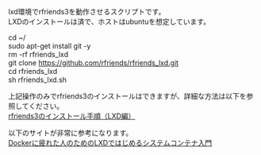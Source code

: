 lxd環境でrfriends3を動作させるスクリプトです。  
LXDのインストールは済で、ホストはubuntuを想定しています。  
  
cd ~/  
sudo apt-get install git -y  
rm -rf rfriends_lxd  
git clone https://github.com/rfriends/rfriends_lxd.git  
cd rfriends_lxd  
sh rfriends_lxd.sh  

上記操作のみでrfriends3のインストールはできますが、詳細な方法は以下を参照してください。  
[rfriends3のインストール手順（LXD編）](https://github.com/rfriends/rfriends_lxd/wiki)

以下のサイトが非常に参考になります。  
[Dockerに疲れた人のためのLXDではじめるシステムコンテナ入門](https://speakerdeck.com/devops_vtj/dockernipi-retaren-notamenolxddehazimerusisutemukontenaru-men)
